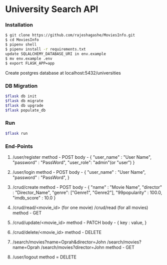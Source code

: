 # University Search API


### Installation


```sh
$ git clone https://github.com/rajeshagashe/MoviesInfo.git
$ cd MoviesInfo
$ pipenv shell
$ pipenv install -r requirements.txt
update SQLALCHEMY_DATABASE_URI in env.example
$ mv env.example .env
$ export FLASK_APP=app

```

Create postgres database at localhost:5432/universities
### DB Migration
```sh
$flask db init
$flask db migrate
$flask db upgrade
$flask populate_db
```
### Run

```sh
$flask run
```

### End-Points

1. /user/register
    method - POST
    body - {
        "user_name" : "User Name",
        "password" : "PassWord",
        "user_role": "admin"(or "user")
    }

2. /user/login
    method - POST
    body - {
        "user_name" : "User Name",
        "password" : "PassWord",
    }

3. /crud/create
    method - POST
    body - {
        "name" : "Movie Name",
        "director" : "Director_Name",
        "genre": ["Genre1", "Genre2"],
        "99popularity" : 100.0,
        "imdb_score" : 10.0
    }

4. /crud/read/<movie_id>  (for one movie)
   /crud/read  (for all movies)
    method - GET

5. /crud/update/<movie_id> 
    method - PATCH
    body - {
        key : value,
    }

6. /crud/delete/<movie_id>
    method - DELETE

7. /search/movies?name=Oprah&director=John
   /search/movies?name=Oprah
   /search/movies?director=John
    method - GET

8. /user/logout
    method = DELETE